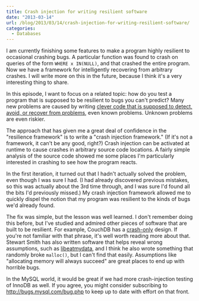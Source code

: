 ```yaml
---
title: Crash injection for writing resilient software
date: "2013-03-14"
url: /blog/2013/03/14/crash-injection-for-writing-resilient-software/
categories:
  - Databases
---
```

I am currently finishing some features to make a program highly resilient to occasional crashing bugs. A particular function was found to crash on queries of the form `WHERE x IN(NULL)`, and that crashed the entire program. Now we have a framework for intelligently recovering from arbitrary crashes. I will write more on this in the future, because I think it's a very interesting thing to share.

In this episode, I want to focus on a related topic: how do you test a program that is supposed to be resilient to bugs you can't predict? Many new problems are caused by writing [clever code that is supposed to detect, avoid, or recover from problems](/blog/2011/05/04/whats-wrong-with-mmm/ "What’s wrong with MMM?"), even known problems. Unknown problems are even riskier.

The approach that has given me a great deal of confidence in the "resilience framework" is to write a "crash injection framework." (If it's not a framework, it can't be any good, right?) Crash injection can be activated at runtime to cause crashes in arbitrary source code locations. A fairly simple analysis of the source code showed me some places I'm particularly interested in crashing to see how the program reacts.

In the first iteration, it turned out that I hadn't actually solved the problem, even though I was sure I had. (I had already discovered previous mistakes, so this was actually about the 3rd time through, and I was sure I'd found all the bits I'd previously missed.) My crash injection framework allowed me to quickly dispel the notion that my program was resilient to the kinds of bugs we'd already found.

The fix was simple, but the lesson was well learned. I don't remember doing this before, but I've studied and admired other pieces of software that are built to be resilient. For example, CouchDB has a [crash-only](http://en.wikipedia.org/wiki/Crash-only_software) design. If you're not familiar with that phrase, it's well worth reading more about that. Stewart Smith has also written software that helps reveal wrong assumptions, such as [libeatmydata](http://flamingspork.com/projects/libeatmydata/), and I think he also wrote something that randomly broke `malloc()`, but I can't find that easily. Assumptions like "allocating memory will always succeed" are great places to end up with horrible bugs.

In the MySQL world, it would be great if we had more crash-injection testing of InnoDB as well. If you agree, you might consider subscribing to <http://bugs.mysql.com/bug.php> to keep up to date with effort on that front.


